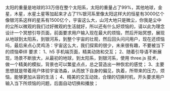 太阳的重量是地球的33万倍在整个太阳系，太阳的重量占了99%，其他地球，金星，木星，水星土星等加起来才占了1%银河系里像太阳这样大的恒星有3000亿个像银河系这样的星系有1500亿个，宇宙这么大，山河大地只是微尘，你我是尘中的尘所以微观的我们过好微观的生活就好，所以还有什么好烦恼的，请以此为理念设计一个冥想引导页面，前面要求用户输入现在最大的烦恼，然后开始冥想，展现从地球到太阳系，到银河系，到整个宇宙的壮观，然后回头问问用户，现在还烦恼吗，最后来点心灵鸡汤：宇宙这么大，我们探索的很少，未来很有趣，不要被当下的烦恼牵绊
要求：
1、h5 手机端页面，精美动效和交互；
2、随着引导语不断展现，场景不断放大，从最初的地球，到太阳系，到银河系，使用 three.js 技术，做一个精美的模拟，背景也可以繁星点点，总之营造出一种恢宏的感觉；
3、主要思想就是带着用户体验宇宙浩淼，从而放下自身的偏见，执着，所带来的压力，烦恼，能够更加从容的生活；
4、精美的交互动效，合理的切换时机，开头要求用户输入当下所烦恼的问题，后面自动切换和播放；